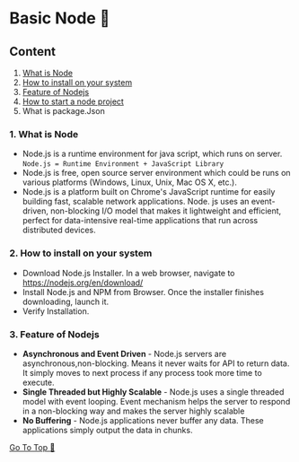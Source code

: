 # Basic Node 📘

## Content
1. [What is Node](https://github.com/ShyamGit01/CookBooks/blob/main/Node/BasicNode.md#1-what-is-node)
2. [How to install on your system](https://github.com/ShyamGit01/CookBooks/blob/main/Node/BasicNode.md#2-how-to-install-on-your-system)
3. [Feature of Nodejs](https://github.com/ShyamGit01/CookBooks/blob/main/Node/BasicNode.md#3.-Feature-of-Nodejs)
4. [How to start a node project](https://github.com/ShyamGit01/CookBooks/blob/main/Node/BasicNode.md#3-how-to-start-a-node-project)
5. What is package.Json


### 1. What is Node
- Node.js is a runtime environment for java script, which runs on server. `Node.js = Runtime Environment + JavaScript Library`
- Node.js is free, open source server environment which could be runs on various platforms (Windows, Linux, Unix, Mac OS X, etc.). 
- Node.js is a platform built on Chrome's JavaScript runtime for easily building fast, scalable network applications. Node. js uses an event-driven, non-blocking I/O model that makes it lightweight and efficient, perfect for data-intensive real-time applications that run across distributed devices.


### 2. How to install on your system
- Download Node.js Installer. In a web browser, navigate to https://nodejs.org/en/download/
- Install Node.js and NPM from Browser. Once the installer finishes downloading, launch it.
- Verify Installation.
  

### 3. Feature of Nodejs
- **Asynchronous and Event Driven** - Node.js servers are asynchronous,non-blocking. Means it never waits for API to return data. It simply moves to next process if any process took more time to execute. 
- **Single Threaded but Highly Scalable** - Node.js uses a single threaded model with event looping. Event mechanism helps the server to respond in a non-blocking way and makes the server highly scalable 
- **No Buffering** - Node.js applications never buffer any data. These applications simply output the data in chunks.

[Go To Top 🔼](https://github.com/ShyamGit01/CookBooks/blob/main/Node/BasicNode.md#content)
